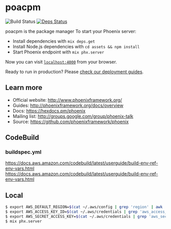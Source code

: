 # poacpm
![Build Status](https://codebuild.ap-northeast-1.amazonaws.com/badges?uuid=eyJlbmNyeXB0ZWREYXRhIjoiQ09aT0FWZU13dWxJU256bFA2Y0pIUDlrNk4zMFRjbWJQZm5IOTl6VXlCNURBM0NzVUUxZSthR1VUK3lObjBEY1g3c2oySzlsMEEzcFFaclRrUTlXS0RNPSIsIml2UGFyYW1ldGVyU3BlYyI6Im9DRkNsNmFjYzQrMk9idDAiLCJtYXRlcmlhbFNldFNlcmlhbCI6MX0%3D&branch=master) [![Deps Status](https://beta.hexfaktor.org/badge/all/github/poacpm/poacpm.svg)](https://beta.hexfaktor.org/github/poacpm/poacpm)

poacpm is the package manager
To start your Phoenix server:

  * Install dependencies with `mix deps.get`
  * Install Node.js dependencies with `cd assets && npm install`
  * Start Phoenix endpoint with `mix phx.server`

Now you can visit [`localhost:4000`](http://localhost:4000) from your browser.

Ready to run in production? Please [check our deployment guides](http://www.phoenixframework.org/docs/deployment).

## Learn more

  * Official website: http://www.phoenixframework.org/
  * Guides: http://phoenixframework.org/docs/overview
  * Docs: https://hexdocs.pm/phoenix
  * Mailing list: http://groups.google.com/group/phoenix-talk
  * Source: https://github.com/phoenixframework/phoenix

## CodeBuild
### buildspec.yml
https://docs.aws.amazon.com/codebuild/latest/userguide/build-env-ref-env-vars.html
https://docs.aws.amazon.com/codebuild/latest/userguide/build-env-ref-env-vars.html

## Local
```bash
$ export AWS_DEFAULT_REGION=$(cat ~/.aws/config | grep 'region' | awk '{printf $3}')
$ export AWS_ACCESS_KEY_ID=$(cat ~/.aws/credentials | grep 'aws_access_key_id' | awk '{printf $3}')
$ export AWS_SECRET_ACCESS_KEY=$(cat ~/.aws/credentials | grep 'aws_secret_access_key' | awk '{printf $3}')
$ mix phx.server
```
